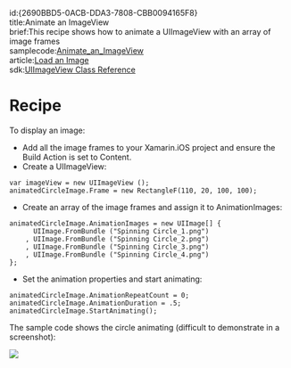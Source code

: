 id:{2690BBD5-0ACB-DDA3-7808-CBB0094165F8}  
title:Animate an ImageView  
brief:This recipe shows how to animate a UIImageView with an array of image frames  
samplecode:[Animate_an_ImageView](https://github.com/xamarin/recipes/tree/master/ios/standard_controls/image_view/animate_an_imageview)  
article:[Load an Image](/recipes/ios/standard_controls/image_view/load_an_image)  
sdk:[UIImageView Class Reference](http://developer.apple.com/library/ios/#documentation/uikit/reference/UIImage_Class/Reference/Reference.html)  

<a name="Recipe" class="injected"></a>


# Recipe

To display an image:

-  Add all the image frames to your Xamarin.iOS project and ensure the Build Action is set to Content.
-  Create a UIImageView:


```
var imageView = new UIImageView ();
animatedCircleImage.Frame = new RectangleF(110, 20, 100, 100);
```

-  Create an array of the image frames and assign it to AnimationImages:


```
animatedCircleImage.AnimationImages = new UIImage[] {
      UIImage.FromBundle ("Spinning Circle_1.png")
    , UIImage.FromBundle ("Spinning Circle_2.png")
    , UIImage.FromBundle ("Spinning Circle_3.png")
    , UIImage.FromBundle ("Spinning Circle_4.png")
};
```

-  Set the animation properties and start animating:


```
animatedCircleImage.AnimationRepeatCount = 0;
animatedCircleImage.AnimationDuration = .5;
animatedCircleImage.StartAnimating();
```

The sample code shows the circle animating (difficult to demonstrate in a
screenshot):

 [ ![](Images/ImageViewAnim1.png)](Images/ImageViewAnim1.png)

